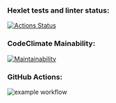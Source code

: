 ### Hexlet tests and linter status:
[![Actions Status](https://github.com/Tveelex/frontend-project-lvl1/workflows/hexlet-check/badge.svg)](https://github.com/Tveelex/frontend-project-lvl1/actions)

### CodeClimate Mainability:
[![Maintainability](https://api.codeclimate.com/v1/badges/b073247081acbc8958a8/maintainability)](https://codeclimate.com/github/Tveelex/frontend-project-lvl1/maintainability)

### GitHub Actions:
![example workflow](https://github.com/tveelex/frontend-project-lvl1/actions/workflows/eslint.yml/badge.svg)
